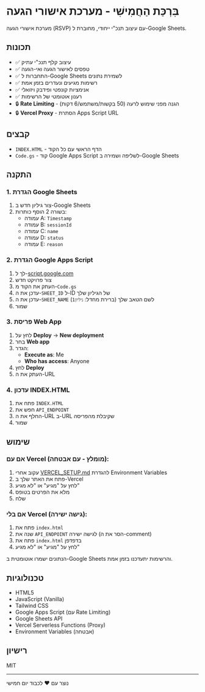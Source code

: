 # בִּרְכַּת הַחֲמִישִׁי - מערכת אישורי הגעה

מערכת אישורי הגעה (RSVP) עם עיצוב תנכ"י ייחודי, מחוברת ל-Google Sheets.

## תכונות

- ✅ עיצוב קלף תנכ"י עתיק
- ✅ טפסים לאישור הגעה ואי-הגעה
- ✅ התחברות ל-Google Sheets לשמירת נתונים
- ✅ רשימות מגיעים ונעדרים בזמן אמת
- ✅ אנימציות קונפטי ופידבק ויזואלי
- ✅ רענון אוטומטי של הרשימות
- 🔒 **Rate Limiting** - הגנה מפני שימוש לרעה (50 בקשות/משתמש/6 דקות)
- 🔒 **Vercel Proxy** - הסתרת Apps Script URL

## קבצים

- `INDEX.HTML` - הדף הראשי עם כל הקוד
- `Code.gs` - קוד Google Apps Script לשליפה ושמירה ב-Google Sheets

## התקנה

### 1. הגדרת Google Sheets

1. צור גיליון חדש ב-Google Sheets
2. בשורה 2 הוסף כותרות:
   - עמודה A: `Timestamp`
   - עמודה B: `sessionId`
   - עמודה C: `name`
   - עמודה D: `status`
   - עמודה E: `reason`

### 2. הגדרת Google Apps Script

1. לך ל-[script.google.com](https://script.google.com)
2. צור פרויקט חדש
3. העתק את הקוד מ-`Code.gs`
4. עדכן את ה-`SHEET_ID` ל-ID של הגיליון שלך
5. עדכן את ה-`SHEET_NAME` לשם הטאב שלך (ברירת מחדל: `גיליון1`)
6. שמור

### 3. פריסת Web App

1. לחץ על **Deploy** → **New deployment**
2. בחר **Web app**
3. הגדר:
   - **Execute as**: Me
   - **Who has access**: Anyone
4. לחץ **Deploy**
5. העתק את ה-URL

### 4. עדכון INDEX.HTML

1. פתח את `INDEX.HTML`
2. חפש את `API_ENDPOINT`
3. החלף את ה-URL ב-URL שקיבלת מהפריסה
4. שמור

## שימוש

### אם עם Vercel (מומלץ - עם אבטחה):
1. עקוב אחרי [VERCEL_SETUP.md](VERCEL_SETUP.md) להגדרת Environment Variables
2. פתח את האתר שלך ב-Vercel
3. לחץ על "מגיע" או "לא מגיע"
4. מלא את הפרטים בטופס
5. שלח

### אם בלי Vercel (גישה ישירה):
1. פתח את `index.html`
2. שנה את `API_ENDPOINT` לגישה ישירה (הסר את ה-comment)
3. פתח את `index.html` בדפדפן
4. לחץ על "מגיע" או "לא מגיע"

הנתונים ישמרו אוטומטית ב-Google Sheets והרשימות יתעדכנו בזמן אמת.

## טכנולוגיות

- HTML5
- JavaScript (Vanilla)
- Tailwind CSS
- Google Apps Script (עם Rate Limiting)
- Google Sheets API
- Vercel Serverless Functions (Proxy)
- Environment Variables (אבטחה)

## רישיון

MIT

---

נוצר עם ❤️ לכבוד יום חמישי

